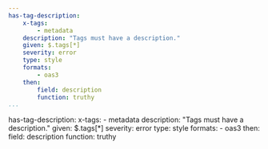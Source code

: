 ```yaml
---
has-tag-description:
    x-tags:
        - metadata
    description: "Tags must have a description."
    given: $.tags[*]
    severity: error
    type: style
    formats:
        - oas3
    then:
        field: description
        function: truthy    
...
```

has-tag-description:
    x-tags:
        - metadata
    description: "Tags must have a description."
    given: $.tags[*]
    severity: error
    type: style
    formats:
        - oas3
    then:
        field: description
        function: truthy  